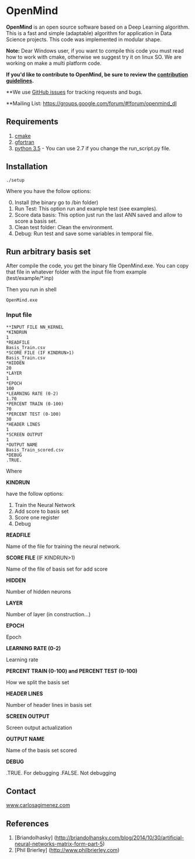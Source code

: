 # OpenMind

**OpenMind** is an open source software based on a Deep Learning algorithm.  
This is a fast and simple (adaptable) algorithm for application in Data Science 
projects. This code was implemented in modular shape.

**Note:** Dear Windows user, if you want to compile this code you must read how 
to work with cmake, otherwise we suggest try it on linux SO. We are working on 
make a multi platform code.

**If you'd like to contribute to OpenMind, be sure to review the [contribution
guidelines](CONTRIBUTING.md).**

**We use [GitHub issues](https://github.com/carlosgim/OpenMind/issues) for
tracking requests and bugs.

**Mailing List: https://groups.google.com/forum/#!forum/openmind_dl

## Requirements

 1. [cmake](https://cmake.org/)
 2. [gfortran](https://gcc.gnu.org/wiki/GFortranBinaries)
 3. [python 3.5](https://www.python.org/) - You can use 2.7 if you change the run_script.py file.

## Installation

```shell
./setup
```

Where you have the follow options:

0. Install (the binary go to /bin folder)
1. Run Test: This option run and example test (see examples).
2. Score data basis: This option just run the last ANN saved and allow to score a basis set.
3. Clean test folder: Clean the environment.
4. Debug: Run test and save some variables in temporal file.

## Run arbitrary basis set

After compile the code, you get the binary file OpenMind.exe. You can copy that file in whatever folder with the input file from example (test/example/*.inp)

Then you run in shell

```shell
OpenMind.exe
```

### Input file

```
**INPUT FILE NN_KERNEL
*KINDRUN
1
*READFILE
Basis_Train.csv
*SCORE FILE (IF KINDRUN>1)
Basis_Train.csv
*HIDDEN
20
*LAYER
1
*EPOCH
100
*LEARNING RATE (0-2)
1.70
*PERCENT TRAIN (0-100)
70
*PERCENT TEST (0-100)
30
*HEADER LINES
1
*SCREEN OUTPUT
1
*OUTPUT NAME
Basis_Train_scored.csv
*DEBUG
.TRUE.
```
Where

**KINDRUN**

have the follow options: 
 1. Train the Neural Network
 2. Add score to basis set
 3. Score one register
 4. Debug
 
**READFILE**

Name of the file for training the neural network.
 
 **SCORE FILE** (IF KINDRUN>1)
 
 Name of the file of basis set for add score
 
 **HIDDEN**
 
 Number of hidden neurons
 
**LAYER**

Number of layer (in construction...)

**EPOCH**

Epoch

**LEARNING RATE (0-2)**

Learning rate

**PERCENT TRAIN (0-100) and PERCENT TEST (0-100)**

How we split the basis set

**HEADER LINES**

Number of header lines in basis set

**SCREEN OUTPUT**

Screen output actualization

**OUTPUT NAME**

Name of the basis set scored

**DEBUG**

.TRUE. For debugging
.FALSE. Not debugging

## Contact

www.carlosagimenez.com

## References 

1. [Briandolhasky] (http://briandolhansky.com/blog/2014/10/30/artificial-neural-networks-matrix-form-part-5)
2. [Phil Brierley] (http://www.philbrierley.com)

